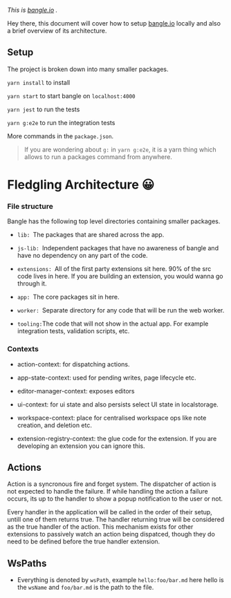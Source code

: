 _This is [bangle.io](http://bangle.io) ._

Hey there, this document will cover how to setup [bangle.io](http://bangle.io) locally and also a brief overview of its architecture.

## Setup

The project is broken down into many smaller packages.

`yarn install` to install

`yarn start` to start bangle on `localhost:4000`

`yarn jest` to run the tests

`yarn g:e2e` to run the integration tests

More commands in the `package.json`.

> If you are wondering about `g:` in `yarn g:e2e`, it is a yarn thing which allows to run a packages command from anywhere.

# Fledgling Architecture :grinning:

### File structure

Bangle has the following top level directories containing smaller packages.

- `lib: `The packages that are shared across the app.

- `js-lib: `Independent packages that have no awareness of bangle and have no dependency on any part of the code.

- `extensions: `All of the first party extensions sit here. 90% of the src code lives in here. If you are building an extension, you would wanna go through it.

- `app: `The core packages sit in here.

- `worker: `Separate directory for any code that will be run the web worker.

- `tooling:`The code that will not show in the actual app. For example integration tests, validation scripts, etc.

### Contexts

- action-context: for dispatching actions.

- app-state-context: used for pending writes, page lifecycle etc.

- editor-manager-context: exposes editors

- ui-context: for ui state and also persists select UI state in localstorage.

- workspace-context: place for centralised workspace ops like note creation,  and deletion etc.

- extension-registry-context: the glue code for the extension. If you are developing an extension you can ignore this.

## Actions

Action is a syncronous fire and forget system. The dispatcher of action is not expected to handle the failure. If while handling the action a failure occurs, its up to the handler to show a popup notification to the user or not.

Every handler in the application will be called in the order of their setup, untill one of them returns true. The handler returning true will be considered as the true handler of the action. This mechanism exists for other extensions to passively watch an action being dispatced, though they do need to be defined before the true handler extension.

## WsPaths

- Everything is denoted by `wsPath`, example `hello:foo/bar.md` here hello is the `wsName` and `foo/bar.md` is the path to the file.
